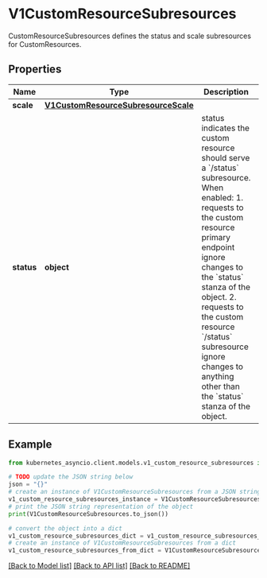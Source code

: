 # V1CustomResourceSubresources

CustomResourceSubresources defines the status and scale subresources for CustomResources.

## Properties

Name | Type | Description | Notes
------------ | ------------- | ------------- | -------------
**scale** | [**V1CustomResourceSubresourceScale**](V1CustomResourceSubresourceScale.md) |  | [optional] 
**status** | **object** | status indicates the custom resource should serve a &#x60;/status&#x60; subresource. When enabled: 1. requests to the custom resource primary endpoint ignore changes to the &#x60;status&#x60; stanza of the object. 2. requests to the custom resource &#x60;/status&#x60; subresource ignore changes to anything other than the &#x60;status&#x60; stanza of the object. | [optional] 

## Example

```python
from kubernetes_asyncio.client.models.v1_custom_resource_subresources import V1CustomResourceSubresources

# TODO update the JSON string below
json = "{}"
# create an instance of V1CustomResourceSubresources from a JSON string
v1_custom_resource_subresources_instance = V1CustomResourceSubresources.from_json(json)
# print the JSON string representation of the object
print(V1CustomResourceSubresources.to_json())

# convert the object into a dict
v1_custom_resource_subresources_dict = v1_custom_resource_subresources_instance.to_dict()
# create an instance of V1CustomResourceSubresources from a dict
v1_custom_resource_subresources_from_dict = V1CustomResourceSubresources.from_dict(v1_custom_resource_subresources_dict)
```
[[Back to Model list]](../README.md#documentation-for-models) [[Back to API list]](../README.md#documentation-for-api-endpoints) [[Back to README]](../README.md)


